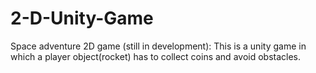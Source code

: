 # 2-D-Unity-Game
Space adventure 2D game (still in development): This is a unity game in which a player object(rocket) has to collect coins and avoid obstacles.
